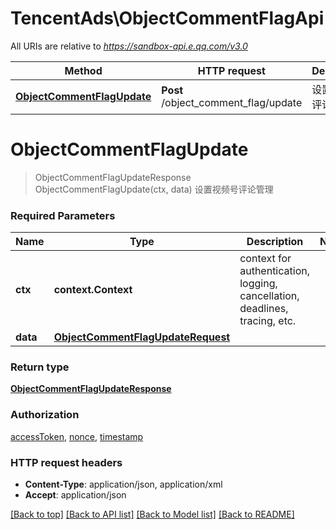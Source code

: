 # TencentAds\ObjectCommentFlagApi

All URIs are relative to *https://sandbox-api.e.qq.com/v3.0*

Method | HTTP request | Description
------------- | ------------- | -------------
[**ObjectCommentFlagUpdate**](ObjectCommentFlagApi.md#ObjectCommentFlagUpdate) | **Post** /object_comment_flag/update | 设置视频号评论管理


# **ObjectCommentFlagUpdate**
> ObjectCommentFlagUpdateResponse ObjectCommentFlagUpdate(ctx, data)
设置视频号评论管理

### Required Parameters

Name | Type | Description  | Notes
------------- | ------------- | ------------- | -------------
 **ctx** | **context.Context** | context for authentication, logging, cancellation, deadlines, tracing, etc.
  **data** | [**ObjectCommentFlagUpdateRequest**](ObjectCommentFlagUpdateRequest.md)|  | 

### Return type

[**ObjectCommentFlagUpdateResponse**](ObjectCommentFlagUpdateResponse.md)

### Authorization

[accessToken](../README.md#accessToken), [nonce](../README.md#nonce), [timestamp](../README.md#timestamp)

### HTTP request headers

 - **Content-Type**: application/json, application/xml
 - **Accept**: application/json

[[Back to top]](#) [[Back to API list]](../README.md#documentation-for-api-endpoints) [[Back to Model list]](../README.md#documentation-for-models) [[Back to README]](../README.md)

